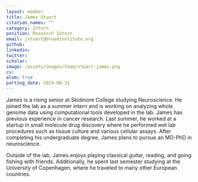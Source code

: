 ```yaml
---
layout: member
title: James Stuart
citation_names: ""
category: Intern
position: Research Intern
email: jstuart@broadinstitute.org
github: 
linkedin: 
twitter: 
scholar: 
image: /assets/images/team/stuart-james.png
cv:
alum: true
parting_date: 2024-08-31
---
```


James is a rising senior at Skidmore College studying Neuroscience. He joined the lab as a summer intern and is working on analyzing whole genome data using computational tools developed in the lab. James has previous experience in cancer research. Last summer, he worked at a startup in small molecule drug discovery where he performed wet lab procedures such as tissue culture and various cellular assays. After completing his undergraduate degree, James plans to pursue an MD-PhD in neuroscience. 

Outside of the lab, James enjoys playing classical guitar, reading, and going fishing with friends. Additionally, he spent last semester studying at the University of Copenhagen, where he traveled to many other European countries. 
